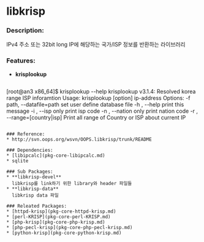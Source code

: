 # libkrisp

### Description:

IPv4 주소 또는 32bit long IP에 해당하는 국가/ISP 정보를 반환하는 라이브러리

### Features:
* **krisplookup**
  ```bash
[root@an3 x86_64]$ krisplookup --help
krisplookup v3.1.4: Resolved korea range ISP inforamtion
Usage: krisplookup [option] ip-address
Options:
         -f path, --datafile=path     set user define database file
         -h , --help                  print this message
         -i , --isp                   only print isp code
         -n , --nation                only print nation code
         -r , --range=[country|isp]   Print all range of Country or ISP
                                      about current IP
```

### Reference:
* http://svn.oops.org/wsvn/OOPS.libkrisp/trunk/README

### Dependencies:
* [libipcalc](pkg-core-libipcalc.md)
* sqlite

### Sub Packages:
* **libkrisp-devel**  
  libkrisp를 link하기 위한 library와 header 파일들
* **libkrisp-data**  
  libkrisp data 파일

### Releated Packages:
* [httpd-krisp](pkg-core-httpd-krisp.md)
* [perl-KRISP](pkg-core-perl-KRISP.md)
* [php-krisp](pkg-core-php-krisp.md)
* [php-pecl-krisp](pkg-core-php-pecl-krisp.md)
* [python-krisp](pkg-core-python-krisp.md)
